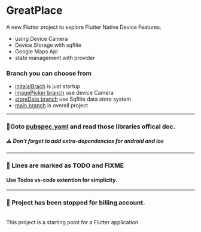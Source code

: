 # GreatPlace

A new Flutter project to explore Flutter Native Device Features.
- using Device Camera 
- Device Storage with sqflite
- Google Maps Api
- state management with provider
  
### Branch you can choose from 
 - [initalalBrach](https://github.com/yeasin50/Great_Places_Todo/tree/initalBranch) is just startup
 - [imagePicker branch](https://github.com/yeasin50/Great_Places_Todo/tree/imagePicker) use device Camera
 - [storeData branch](https://github.com/yeasin50/Great_Places_Todo/tree/storingData) use Sqflite data store system
 - [main branch](https://github.com/yeasin50/Great_Places_Todo/tree/main) is overall project
---
### 🔔Goto [pubspec.yaml](https://github.com/yeasin50/Great_Places_Todo/blob/8438ab6ca018b9ff138f3e4f5d7b16f4981ba58c/pubspec.yaml#L27-L34) and read those libraries offical doc. 
##### ⚠ Don't forget to add extra-dependencies for android and ios
----
### 📝 Lines are marked as TODO and FIXME
#### Use Todos vs-code extention for simplicity. 
----
### 🚫 Project has been stopped for billing account. 

</br>
This project is a starting point for a Flutter application.

